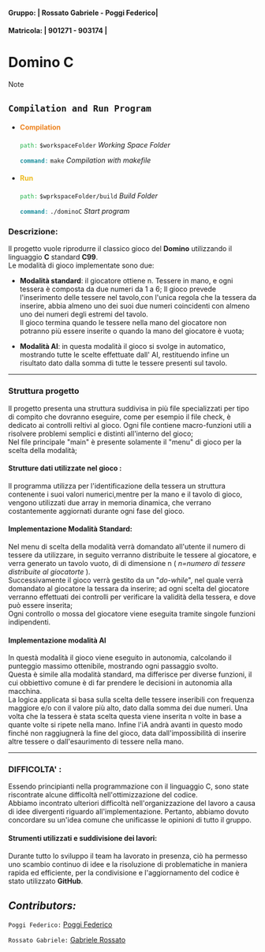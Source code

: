 #### Gruppo: | Rossato Gabriele - Poggi Federico|

#### Matricola: | 901271 - 903174 |

# Domino C

> [!NOTE]
>
> ## <b>`Compilation and Run Program`</b>
>
> - #### <strong style="color:#ed831f"> Compilation</strong>
>
>   <code style="color:#24b54b">path:</code> <code>$workspaceFolder</code> _Working Space Folder_
>
>   <code style="color:#1b8f9e"><b>command</b>:</code> <code>make</code> _Compilation with makefile_
>
> - #### <strong style="color:#edba1f">Run</strong>
>
>   <code style="color:#24b54b">path:</code> <code>$wprkspaceFolder/build</code> _Build Folder_
>
>   <code style="color:#1b8f9e"><b>command</b>:</code> <code>./dominoC</code> _Start program_

### Descrizione:

Il progetto vuole riprodurre il classico gioco del **Domino** utilizzando il linguaggio **C** standard **C99**.\
Le modalità di gioco implementate sono due:

- **Modalità standard**: il giocatore ottiene n. Tessere in mano, e ogni tessera è composta da due numeri da 1 a 6; Il gioco prevede l'inserimento delle tessere nel tavolo,con l'unica regola che la tessera da inserire, abbia almeno uno dei suoi due numeri coincidenti con almeno uno dei numeri degli estremi del tavolo.\
   Il gioco termina quando le tessere nella mano del giocatore non potranno più essere inserite o quando la mano del giocatore è vuota;

- **Modalità AI**: in questa modalità il gioco si svolge in automatico, mostrando tutte le scelte effettuate dall' AI, restituendo infine un risultato dato dalla somma di tutte le tessere presenti sul tavolo.

---

### Struttura progetto

Il progetto presenta una struttura suddivisa in più file specializzati per tipo di compito che dovranno eseguire, come per esempio il file check, è dedicato ai controlli reltivi al gioco. Ogni file contiene macro-funzioni utili a risolvere problemi semplici e distinti all'interno del gioco;\
Nel file principale "main" è presente solamente il "menu" di gioco per la scelta della modalità;

#### Strutture dati utilizzate nel gioco :

Il programma utilizza per l'identificazione della tessera un struttura contenente i suoi valori numerici,mentre per la mano e il tavolo di gioco, vengono utilizzati due array in memoria dinamica, che verrano costantemente aggiornati durante ogni fase del gioco.

#### Implementazione Modalità Standard:

Nel menu di scelta della modalità verrà domandato all'utente il numero di tessere da utilizzare, in seguito verranno distribuite le tessere al giocatore, e verra generato un tavolo vuoto, di di dimensione n ( _n=numero di tessere distribuite al giocatorte_ ).\
Successivamente il gioco verrà gestito da un "_do-while_", nel quale verrà domandato al giocatore la tessara da inserire; ad ogni scelta del giocatore verranno effettuati dei controlli per verificare la validità della tessera, e dove può essere inserita;\
Ogni controllo o mossa del giocatore viene eseguita tramite singole funzioni indipendenti.

#### Implementazione modalità AI

In questà modalità il gioco viene eseguito in autonomia, calcolando il punteggio massimo ottenibile, mostrando ogni passaggio svolto.\
Questa è simile alla modalità standard, ma differisce per diverse funzioni, il cui obbiettivo comune è di far prendere le decisioni in autonomia alla macchina.\
La logica applicata si basa sulla scelta delle tessere inseribili con frequenza maggiore e/o con il valore più alto, dato dalla somma dei due numeri.
Una volta che la tessera è stata scelta questa viene inserita n volte in base a quante volte si ripete nella mano. Infine l'iA andrà avanti in questo modo finché non raggiugnerà la fine del gioco, data dall'impossibilità di inserire altre tessere o dall'esaurimento di tessere nella mano.

---

### DIFFICOLTA' :

Essendo principianti nella programmazione con il linguaggio C, sono state riscontrate alcune difficoltà nell'ottimizzazione del codice.\
Abbiamo incontrato ulteriori difficoltà nell'organizzazione del lavoro a causa di idee divergenti riguardo all'implementazione. Pertanto, abbiamo dovuto concordare su un'idea comune che unificasse le opinioni di tutto il gruppo.

#### Strumenti utilizzati e suddivisione dei lavori:

Durante tutto lo sviluppo il team ha lavorato in presenza, ciò ha permesso uno scambio continuo di idee e la risoluzione di problematiche in maniera rapida ed efficiente, per la condivisione e l'aggiornamento del codice è stato utilizzato **GitHub**.

## _Contributors:_

`Poggi Federico:` [Poggi Federico](https://github.com/Federico-Poggi)

`Rossato Gabriele:` [Gabriele Rossato](https://github.com/GabriRoss)
